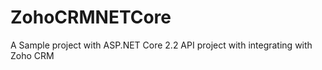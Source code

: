 # ZohoCRMNETCore
A Sample project with ASP.NET Core 2.2 API project with integrating with Zoho CRM 
